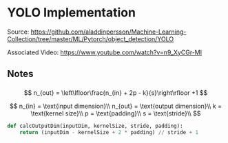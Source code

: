 # YOLO Implementation

Source: https://github.com/aladdinpersson/Machine-Learning-Collection/tree/master/ML/Pytorch/object_detection/YOLO

Associated Video: https://www.youtube.com/watch?v=n9_XyCGr-MI

## Notes

### 
$$
n_{out} = \left\lfloor\frac{n_{in} + 2p - k}{s}\right\rfloor +1
$$

$$
n_{in} = \text{input dimension}\\
n_{out} = \text{output dimension}\\
k = \text{kernel size}\\
p = \text{padding}\\
s = \text{stride}\\
$$

```py
def calcOutputDim(inputDim, kernelSize, stride, padding):
    return (inputDim - kernelSize + 2 * padding) // stride + 1
```